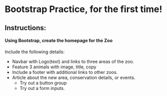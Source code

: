 # Bootstrap Practice, for the first time!

## Instructions:
#### Using Bootstrap, create the homepage for the Zoo
Include the following details:
* Navbar with Logo(text) and links to three areas of the zoo.
* Feature 3 animals with image, title, copy
* Include a footer with additional links to other zoos.
* Article about the new area, conservation details, or events.
   * Try out a button group
   * Try out a form inputs.

